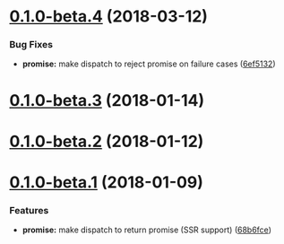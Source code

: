 <a name="0.1.0-beta.4"></a>
# [0.1.0-beta.4](https://github.com/hk-labs/redux-http-request-middleware/compare/v0.1.0-beta.3...v0.1.0-beta.4) (2018-03-12)


### Bug Fixes

* **promise:** make dispatch to reject promise on failure cases ([6ef5132](https://github.com/hk-labs/redux-http-request-middleware/commit/6ef5132))



<a name="0.1.0-beta.3"></a>
# [0.1.0-beta.3](https://github.com/hk-labs/redux-http-request-middleware/compare/v0.1.0-beta.2...v0.1.0-beta.3) (2018-01-14)



<a name="0.1.0-beta.2"></a>
# [0.1.0-beta.2](https://github.com/hk-labs/redux-http-request-middleware/compare/v0.1.0-beta.1...v0.1.0-beta.2) (2018-01-12)



<a name="0.1.0-beta.1"></a>
# [0.1.0-beta.1](https://github.com/hk-labs/redux-http-request-middleware/compare/68b6fce...v0.1.0-beta.1) (2018-01-09)


### Features

* **promise:** make dispatch to return promise (SSR support) ([68b6fce](https://github.com/hk-labs/redux-http-request-middleware/commit/68b6fce))



